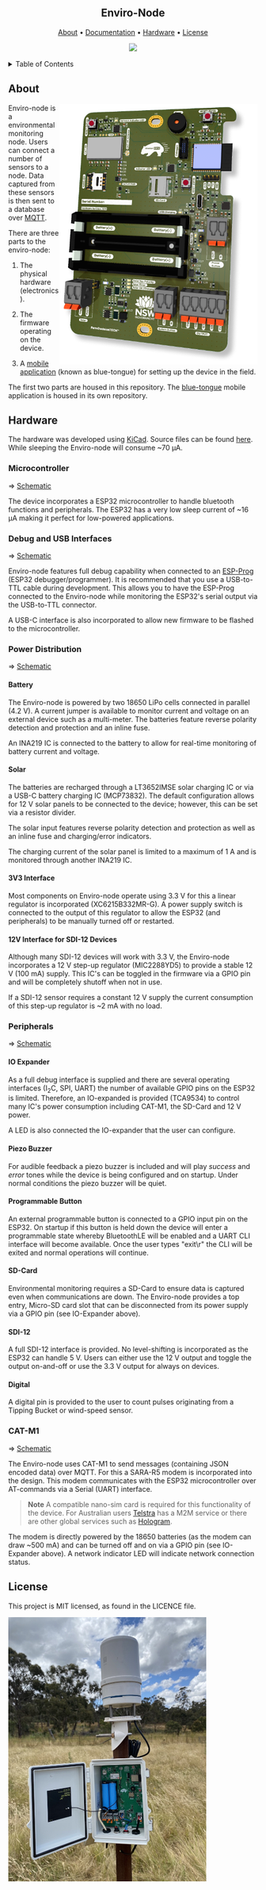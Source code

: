 <h2 align="center">
    Enviro-Node
</h2>
<p align="center">
  <a href="#about">About</a> •
  <a href="https://dpiclimate.github.io/enviro-node" style="target-new: tab;">Documentation</a> •
  <a href="#hardware">Hardware</a> •
  <a href="#license">License</a>
</p>

<p align="center">
    <img src="https://github.com/DPIclimate/enviro-node/actions/workflows/docs.yml/badge.svg" href="https://github.com/DPIclimate/enviro-node/actions"/>
</p>

<!-- TABLE OF CONTENTS -->
<details>
  <summary>Table of Contents</summary>
  <ol>
    <li>
      <a href="#about">About</a>
    </li>
    <li>
      <a href="#hardware">Hardware</a>
      <ul>
        <li><a href="#microcontroller">Microcontroller</a></li>
        <li><a href="#debug-and-usb-interfaces">Debug and USB Interfaces</a></li>
        <li><a href="#power-distribution">Power Distribution</a></li>
        <ul>
            <li><a href="#battery">Battery</a></li>
            <li><a href="#solar">Solar</a></li>
            <li><a href="#3v3-interface">3V3 Interface</a></li>
            <li><a href="#12v-interface-for-sdi-12-devices">12 V Interface</a></li>
          </ul>
        <li><a href="#peripherals">Peripherals</a></li>
        <ul>
            <li><a href="#io-expander">IO Expander</a></li>
            <li><a href="#piezo-buzzer">Piezo Buzzer</a></li>
            <li><a href="#programmable-button">Programmable Button</a></li>
            <li><a href="#sd-card">SD-Card</a></li>
            <li><a href="#sdi-12">SDI-12</a></li>
            <li><a href="#digital">Digtial (Pulse Counter)</a></li>
        </ul>
        <li><a href="#cat-m1">CAT-M1</a></li>
      </ul>
    </li>
    <li><a href="#license">License</a></li>
  </ol>
</details>

## About

<img src="imgs/enviro-node_0_5x.png" align="right" style="width: 400px;">

Enviro-node is a environmental monitoring node. Users can connect a number of sensors to a node. Data captured from these sensors is then sent to a database over [MQTT](https://mqtt.org/).

There are three parts to the enviro-node:

1. The physical hardware (electronics).

2. The firmware operating on the device.

3. A [mobile application](https://github.com/DPIclimate/blue-tongue) (known as blue-tongue) for setting up the device in the field.

The first two parts are housed in this repository. The [blue-tongue](https://github.com/DPIclimate/blue-tongue) mobile application is housed in its own repository.

## Hardware

The hardware was developed using [KiCad](https://www.kicad.org/). Source files can be found [here](https://github.com/DPIclimate/enviro-node/tree/master/electronics/motherboard/motherboard-mini). While sleeping the Enviro-node will consume ~70 µA.

### Microcontroller
=> [Schematic](https://github.com/DPIclimate/enviro-node/blob/master/imgs/schematics/microcontroller.pdf)

The device incorporates a ESP32 microcontroller to handle bluetooth functions and peripherals. The ESP32 has a very low sleep current of ~16 µA making it perfect for low-powered applications.

### Debug and USB Interfaces
=> [Schematic](https://github.com/DPIclimate/enviro-node/blob/master/imgs/schematics/microcontroller.pdf)

Enviro-node features full debug capability when connected to an [ESP-Prog](https://espressif-docs.readthedocs-hosted.com/projects/espressif-esp-iot-solution/en/latest/hw-reference/ESP-Prog_guide.html) (ESP32 debugger/programmer). It is recommended that you use a USB-to-TTL cable during development. This allows you to have the ESP-Prog connected to the Enviro-node while monitoring the ESP32's serial output via the USB-to-TTL connector. 

A USB-C interface is also incorporated to allow new firmware to be flashed to the microcontroller.

### Power Distribution 
=> [Schematic](https://github.com/DPIclimate/enviro-node/blob/master/imgs/schematics/power_distribution.pdf)

#### Battery

The Enviro-node is powered by two 18650 LiPo cells connected in parallel (4.2 V). A current jumper is available to monitor current and voltage on an external device such as a multi-meter. The batteries feature reverse polarity detection and protection and an inline fuse. 

An INA219 IC is connected to the battery to allow for real-time monitoring of battery current and voltage.

#### Solar

The batteries are recharged through a LT3652IMSE solar charging IC or via a USB-C battery charging IC (MCP73832). The default configuration allows for 12 V solar panels to be connected to the device; however, this can be set via a resistor divider.

The solar input features reverse polarity detection and protection as well as an inline fuse and charging/error indicators.

The charging current of the solar panel is limited to a maximum of 1 A and is monitored through another INA219 IC.

#### 3V3 Interface

Most components on Enviro-node operate using 3.3 V for this a linear regulator is incorporated (XC6215B332MR-G). A power supply switch is connected to the output of this regulator to allow the ESP32 (and peripherals) to be manually turned off or restarted.

#### 12V Interface for SDI-12 Devices

Although many SDI-12 devices will work with 3.3 V, the Enviro-node incorporates a 12 V step-up regulator (MIC2288YD5) to provide a stable 12 V (100 mA) supply. This IC's can be toggled in the firmware via a GPIO pin and will be completely shutoff when not in use.

If a SDI-12 sensor requires a constant 12 V supply the current consumption of this step-up regulator is ~2 mA with no load.

### Peripherals
=> [Schematic](https://github.com/DPIclimate/enviro-node/blob/master/imgs/schematics/peripherals.pdf)

#### IO Expander

As a full debug interface is supplied and there are several operating interfaces (I<sub>2</sub>C, SPI, UART) the number of available GPIO pins on the ESP32
is limited. Therefore, an IO-expanded is provided (TCA9534) to control many IC's power consumption including CAT-M1, the SD-Card and 12 V power.

A LED is also connected the IO-expander that the user can configure.

#### Piezo Buzzer

For audible feedback a piezo buzzer is included and will play *success* and *error* tones while the device is being configured and on startup. Under normal conditions the piezo buzzer will be quiet.

#### Programmable Button

An external programmable button is connected to a GPIO input pin on the ESP32. On startup if this button is held down the device will enter a programmable state whereby BluetoothLE will be enabled and a UART CLI interface will become available. Once the user types "exit\r" the CLI will be exited and normal operations will continue.

#### SD-Card

Environmental monitoring requires a SD-Card to ensure data is captured even when communications are down. The Enviro-node provides a top entry, Micro-SD card slot that can be disconnected from its power supply via a GPIO pin (see IO-Expander above).

#### SDI-12

A full SDI-12 interface is provided. No level-shifting is incorporated as the ESP32 can handle 5 V. Users can either use the 12 V output and toggle the output on-and-off or use the 3.3 V output for always on devices.

#### Digital

A digital pin is provided to the user to count pulses originating from a Tipping Bucket or wind-speed sensor.

### CAT-M1
=> [Schematic](https://github.com/DPIclimate/enviro-node/blob/master/imgs/schematics/cat_m1.pdf)

The Enviro-node uses CAT-M1 to send messages (containing JSON encoded data) over MQTT. For this a SARA-R5 modem is incorporated into the design. This modem communicates with the ESP32 microcontroller over AT-commands via a Serial (UART) interface. 

> **Note** A compatible nano-sim card is required for this functionality of the device. For Australian users [Telstra](https://telstra.m2m.com/) has a M2M service or there are other global services such as [Hologram](https://www.hologram.io/products/global-iot-sim-card/).

The modem is directly powered by the 18650 batteries (as the modem can draw ~500 mA) and can be turned off and on via a GPIO pin (see IO-Expander above). A network indicator LED will indicate network connection status.

## License

This project is MIT licensed, as found in the LICENCE file.

<img src="imgs/field-install.jpg" style="width: 400px;">
